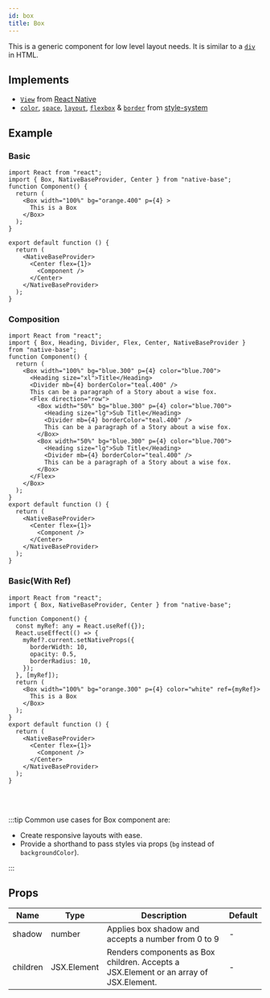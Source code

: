 ```yaml
---
id: box
title: Box
---
```


This is a generic component for low level layout needs. It is similar to a [`div`](https://developer.mozilla.org/en-US/docs/Web/HTML/Element/div) in HTML.

## Implements

- [`View`](https://reactnative.dev/docs/view) from [React Native](https://reactnative.dev)
- [`color`](https://styled-system.com/api/#color), [`space`](https://styled-system.com/api/#space), [`layout`](https://styled-system.com/api/#layout), [`flexbox`](https://styled-system.com/api/#flexbox) & [`border`](https://styled-system.com/api/#border) from [style-system](https://styled-system.com)

## Example

### Basic

```SnackPlayer name=Box%20Example
import React from "react";
import { Box, NativeBaseProvider, Center } from "native-base";
function Component() {
  return (
    <Box width="100%" bg="orange.400" p={4} >
      This is a Box
    </Box>
  );
}

export default function () {
  return (
    <NativeBaseProvider>
      <Center flex={1}>
        <Component />
      </Center>
    </NativeBaseProvider>
  );
}
```

### Composition

```SnackPlayer name=Box%20Composition
import React from "react";
import { Box, Heading, Divider, Flex, Center, NativeBaseProvider } from "native-base";
function Component() {
  return (
    <Box width="100%" bg="blue.300" p={4} color="blue.700">
      <Heading size="xl">Title</Heading>
      <Divider mb={4} borderColor="teal.400" />
      This can be a paragraph of a Story about a wise fox.
      <Flex direction="row">
        <Box width="50%" bg="blue.300" p={4} color="blue.700">
          <Heading size="lg">Sub Title</Heading>
          <Divider mb={4} borderColor="teal.400" />
          This can be a paragraph of a Story about a wise fox.
        </Box>
        <Box width="50%" bg="blue.300" p={4} color="blue.700">
          <Heading size="lg">Sub Title</Heading>
          <Divider mb={4} borderColor="teal.400" />
          This can be a paragraph of a Story about a wise fox.
        </Box>
      </Flex>
    </Box>
  );
}
export default function () {
  return (
    <NativeBaseProvider>
      <Center flex={1}>
        <Component />
      </Center>
    </NativeBaseProvider>
  );
}
```

### Basic(With Ref)

```SnackPlayer name=Box%20Example(With ref)
import React from "react";
import { Box, NativeBaseProvider, Center } from "native-base";

function Component() {
  const myRef: any = React.useRef({});
  React.useEffect(() => {
    myRef?.current.setNativeProps({
      borderWidth: 10,
      opacity: 0.5,
      borderRadius: 10,
    });
  }, [myRef]);
  return (
    <Box width="100%" bg="orange.300" p={4} color="white" ref={myRef}>
      This is a Box
    </Box>
  );
}
export default function () {
  return (
    <NativeBaseProvider>
      <Center flex={1}>
        <Component />
      </Center>
    </NativeBaseProvider>
  );
}
```

<br/>
<br/>

:::tip Common use cases for Box component are:

- Create responsive layouts with ease.
- Provide a shorthand to pass styles via props (`bg` instead of `backgroundColor`).

:::

## Props

| Name     | Type        | Description                                                                           | Default |
| -------- | ----------- | ------------------------------------------------------------------------------------- | ------- |
| shadow   | number      | Applies box shadow and accepts a number from 0 to 9                                   | -       |
| children | JSX.Element | Renders components as Box children. Accepts a JSX.Element or an array of JSX.Element. | -       |
